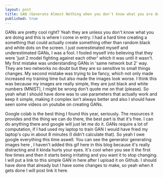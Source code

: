 ```yaml
---
layout: post
title: GAN (Generate Almost Nothing when you don't know what you are doing)
published: true
---
```


GANs are pretty cool right? Yeah they are unless you don't know what you are doing and this is where I come in entry. I had a hard time creating a something that could actually create something other than random black and white dots on the screen. I just overestimated myself and underestimated GANs, I was a fool. I fooled myself into believing that they were 'just 2 model fighting against each other' which it was until it wasn't. My first mistake was understanding GANs in 'same network but 2' way. They are two networks no doubt but they are so sensitive to small things changes. My second mistake was trying to be fancy, which not only made increased my training time but also made the images look worse. I think this was because my images are really simple, they are just black and white numbers (MNIST), I might be wrong don't quote me on that (please). So yeah what I should have done was to use parameters that actually work and keep it simple, making it complex isn't always better and also I should have seen some videos on youtube on creating GANs.

Google colab is the best thing I found this year, seriously. The resources it provides and the thing we can do there, the best part is that it's free. I can do anything there and google will just let me do it. GANs require a lot of computation, if I had used my laptop to train GAN I would have fried my laptop's cpu in about 8 minutes (I didn't calculate that). So yeah I owe google everything this time aswell. You can see the generator generating images here , I haven't added this gif here in this blog because it's really distracting and it kinda hurts your eyes. It's cool when you see it the first few times and then it starts being irritating and you want it to stop changing. I will put a link to this simple GAN in here after I upload it on Github. I should have done that already but I have some changes to make, so yeah when it gets done I will post link it here.
